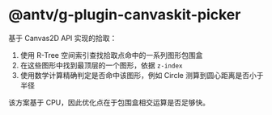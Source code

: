 # @antv/g-plugin-canvaskit-picker

基于 Canvas2D API 实现的拾取：

1. 使用 R-Tree 空间索引查找拾取点命中的一系列图形包围盒
2. 在这些图形中找到最顶层的一个图形，依据 `z-index`
3. 使用数学计算精确判定是否命中该图形，例如 Circle 测算到圆心距离是否小于半径

该方案基于 CPU，因此优化点在于包围盒相交运算是否足够快。
